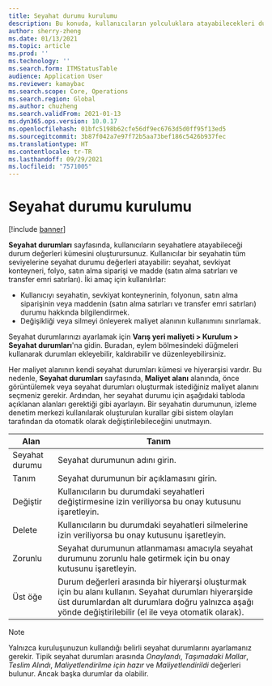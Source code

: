 ```yaml
---
title: Seyahat durumu kurulumu
description: Bu konuda, kullanıcıların yolculuklara atayabilecekleri durum değerlerinin nasıl oluşturulabileceği açıklanmaktadır.
author: sherry-zheng
ms.date: 01/13/2021
ms.topic: article
ms.prod: ''
ms.technology: ''
ms.search.form: ITMStatusTable
audience: Application User
ms.reviewer: kamaybac
ms.search.scope: Core, Operations
ms.search.region: Global
ms.author: chuzheng
ms.search.validFrom: 2021-01-13
ms.dyn365.ops.version: 10.0.17
ms.openlocfilehash: 01bfc5198b62cfe56df9ec6763d5d0ff95f13ed5
ms.sourcegitcommit: 3b87f042a7e97f72b5aa73bef186c5426b937fec
ms.translationtype: HT
ms.contentlocale: tr-TR
ms.lasthandoff: 09/29/2021
ms.locfileid: "7571005"
---
```

# <a name="voyage-status-setup"></a>Seyahat durumu kurulumu

[!include [banner](../../includes/banner.md)]

**Seyahat durumları** sayfasında, kullanıcıların seyahatlere atayabileceği durum değerleri kümesini oluşturursunuz. Kullanıcılar bir seyahatin tüm seviyelerine seyahat durumu değerleri atayabilir: seyahat, sevkiyat konteyneri, folyo, satın alma siparişi ve madde (satın alma satırları ve transfer emri satırları). İki amaç için kullanılırlar:

- Kullanıcıyı seyahatin, sevkiyat konteynerinin, folyonun, satın alma siparişinin veya maddenin (satın alma satırları ve transfer emri satırları) durumu hakkında bilgilendirmek.
- Değişikliği veya silmeyi önleyerek maliyet alanının kullanımını sınırlamak.

Seyahat durumlarınızı ayarlamak için **Varış yeri maliyeti \> Kurulum \> Seyahat durumları**'na gidin. Buradan, eylem bölmesindeki düğmeleri kullanarak durumları ekleyebilir, kaldırabilir ve düzenleyebilirsiniz.

Her maliyet alanının kendi seyahat durumları kümesi ve hiyerarşisi vardır. Bu nedenle, **Seyahat durumları** sayfasında, **Maliyet alanı** alanında, önce görüntülemek veya seyahat durumları oluşturmak istediğiniz maliyet alanını seçmeniz gerekir. Ardından, her seyahat durumu için aşağıdaki tabloda açıklanan alanları gerektiği gibi ayarlayın. Bir seyahatin durumunun, izleme denetim merkezi kullanılarak oluşturulan kurallar gibi sistem olayları tarafından da otomatik olarak değiştirilebileceğini unutmayın.

| Alan | Tanım |
|---|---|
| Seyahat durumu | Seyahat durumunun adını girin. |
| Tanım | Seyahat durumunun bir açıklamasını girin. |
| Değiştir | Kullanıcıların bu durumdaki seyahatleri değiştirmesine izin veriliyorsa bu onay kutusunu işaretleyin. |
| Delete | Kullanıcıların bu durumdaki seyahatleri silmelerine izin veriliyorsa bu onay kutusunu işaretleyin. |
| Zorunlu | Seyahat durumunun atlanmaması amacıyla seyahat durumunu zorunlu hale getirmek için bu onay kutusunu işaretleyin. |
| Üst öğe | Durum değerleri arasında bir hiyerarşi oluşturmak için bu alanı kullanın. Seyahat durumları hiyerarşide üst durumlardan alt durumlara doğru yalnızca aşağı yönde değiştirilebilir (el ile veya otomatik olarak).

> [!NOTE]
> Yalnızca kuruluşunuzun kullandığı belirli seyahat durumlarını ayarlamanız gerekir. Tipik seyahat durumları arasında *Onaylandı*, *Taşımadaki Mallar*, *Teslim Alındı*, *Maliyetlendirilme için hazır* ve *Maliyetlendirildi* değerleri bulunur. Ancak başka durumlar da olabilir.
